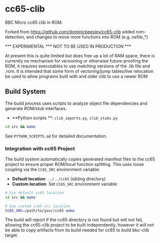 # cc65-clib

BBC Micro cc65 clib in ROM.

Forked from https://github.com/dominicbeesley/cc65-clib
added rom-detection, and changes to move more functions into ROM (e.g. osfile_*)

*** EXPERIMENTAL *** NOT TO BE USED IN PRODUCTION ***

At present this is quite limited but does free up a lot of RAM space, there
is currently no mechanism for versioning or otherwise future-proofing the
ROM, it requires executables to use matching versions of the .lib file and 
.rom. It is intended that some form of vectoring/jump tables/live relocation
be used to allow programs built with and older clib to use a newer ROM

## Build System

The build process uses scripts to analyze object file dependencies and generate
ROM/stub interfaces.

- **Python scripts **: `clib_imports.py`, `clib_stubs.py`

```bash
cd src && make
```

See `PYTHON_SCRIPTS.md` for detailed documentation.

### Integration with cc65 Project

The build system automatically copies generated manifest files to the cc65 project
to ensure proper ROM/local function splitting. This uses loose coupling via the
`CC65_SRC` environment variable:

- **Default location**: `../../cc65` (sibling directory)
- **Custom location**: Set `CC65_SRC` environment variable

```bash
# Use default cc65 location
cd src && make

# Use custom cc65 src location  
CC65_SRC=/path/to/your/cc65 make
```

The build will report if the cc65 directory is not found but will not fail,
allowing the cc65-clib project to be built independently, however it will not be able
to copy artifacts from its build needed for cc65 to build bbc-clib target.

